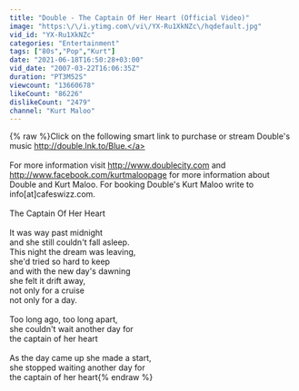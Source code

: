 ```yaml
---
title: "Double - The Captain Of Her Heart (Official Video)"
image: "https:\/\/i.ytimg.com\/vi\/YX-Ru1XkNZc\/hqdefault.jpg"
vid_id: "YX-Ru1XkNZc"
categories: "Entertainment"
tags: ["80s","Pop","Kurt"]
date: "2021-06-18T16:50:28+03:00"
vid_date: "2007-03-22T16:06:35Z"
duration: "PT3M52S"
viewcount: "13660678"
likeCount: "86226"
dislikeCount: "2479"
channel: "Kurt Maloo"
---
```

{% raw %}Click on the following smart link to purchase or stream Double's music <a rel="nofollow" target="blank" href="http://double.lnk.to/Blue.">http://double.lnk.to/Blue.</a> <br /><br />For more information visit <a rel="nofollow" target="blank" href="http://www.doublecity.com">http://www.doublecity.com</a> and <a rel="nofollow" target="blank" href="http://www.facebook.com/kurtmaloopage">http://www.facebook.com/kurtmaloopage</a> for more information about Double and Kurt Maloo. For booking Double's Kurt Maloo write to info[at]cafeswizz.com.<br /><br />The Captain Of Her Heart<br /><br />It was way past midnight<br />and she still couldn't fall asleep. <br />This night the dream was leaving, <br />she'd tried so hard to keep<br />and with the new day's dawning <br />she felt it drift away,<br />not only for a cruise<br />not only for a day.<br /><br />Too long ago, too long apart, <br />she couldn't wait another day for <br />the captain of her heart<br /><br />As the day came up she made a start, <br />she stopped waiting another day for <br />the captain of her heart{% endraw %}
